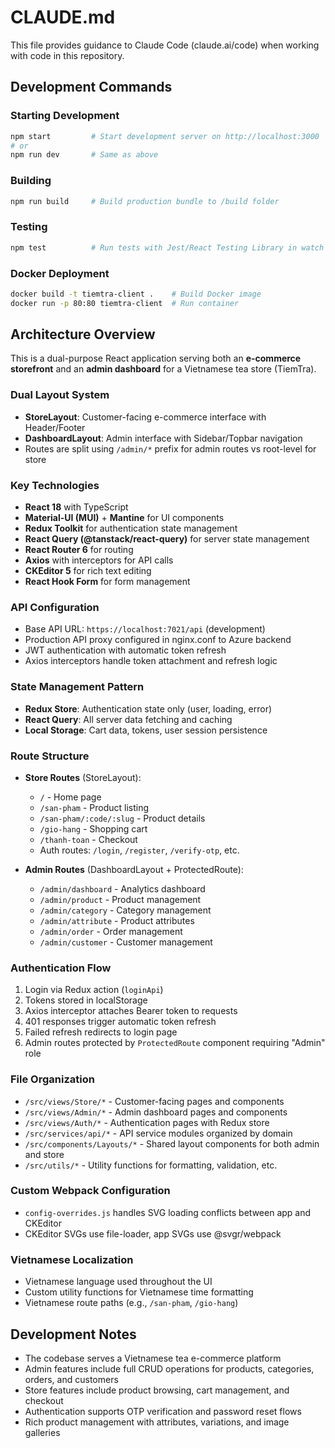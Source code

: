 # CLAUDE.md

This file provides guidance to Claude Code (claude.ai/code) when working with code in this repository.

## Development Commands

### Starting Development
```bash
npm start         # Start development server on http://localhost:3000
# or
npm run dev       # Same as above
```

### Building
```bash
npm run build     # Build production bundle to /build folder
```

### Testing
```bash
npm test          # Run tests with Jest/React Testing Library in watch mode
```

### Docker Deployment
```bash
docker build -t tiemtra-client .    # Build Docker image
docker run -p 80:80 tiemtra-client  # Run container
```

## Architecture Overview

This is a dual-purpose React application serving both an **e-commerce storefront** and an **admin dashboard** for a Vietnamese tea store (TiemTra).

### Dual Layout System
- **StoreLayout**: Customer-facing e-commerce interface with Header/Footer
- **DashboardLayout**: Admin interface with Sidebar/Topbar navigation
- Routes are split using `/admin/*` prefix for admin routes vs root-level for store

### Key Technologies
- **React 18** with TypeScript
- **Material-UI (MUI)** + **Mantine** for UI components  
- **Redux Toolkit** for authentication state management
- **React Query (@tanstack/react-query)** for server state management
- **React Router 6** for routing
- **Axios** with interceptors for API calls
- **CKEditor 5** for rich text editing
- **React Hook Form** for form management

### API Configuration
- Base API URL: `https://localhost:7021/api` (development)
- Production API proxy configured in nginx.conf to Azure backend
- JWT authentication with automatic token refresh
- Axios interceptors handle token attachment and refresh logic

### State Management Pattern
- **Redux Store**: Authentication state only (user, loading, error)
- **React Query**: All server data fetching and caching
- **Local Storage**: Cart data, tokens, user session persistence

### Route Structure
- **Store Routes** (StoreLayout):
  - `/` - Home page
  - `/san-pham` - Product listing 
  - `/san-pham/:code/:slug` - Product details
  - `/gio-hang` - Shopping cart
  - `/thanh-toan` - Checkout
  - Auth routes: `/login`, `/register`, `/verify-otp`, etc.

- **Admin Routes** (DashboardLayout + ProtectedRoute):
  - `/admin/dashboard` - Analytics dashboard
  - `/admin/product` - Product management
  - `/admin/category` - Category management  
  - `/admin/attribute` - Product attributes
  - `/admin/order` - Order management
  - `/admin/customer` - Customer management

### Authentication Flow
1. Login via Redux action (`loginApi`)
2. Tokens stored in localStorage
3. Axios interceptor attaches Bearer token to requests
4. 401 responses trigger automatic token refresh
5. Failed refresh redirects to login page
6. Admin routes protected by `ProtectedRoute` component requiring "Admin" role

### File Organization
- `/src/views/Store/*` - Customer-facing pages and components
- `/src/views/Admin/*` - Admin dashboard pages and components  
- `/src/views/Auth/*` - Authentication pages with Redux store
- `/src/services/api/*` - API service modules organized by domain
- `/src/components/Layouts/*` - Shared layout components for both admin and store
- `/src/utils/*` - Utility functions for formatting, validation, etc.

### Custom Webpack Configuration
- `config-overrides.js` handles SVG loading conflicts between app and CKEditor
- CKEditor SVGs use file-loader, app SVGs use @svgr/webpack

### Vietnamese Localization
- Vietnamese language used throughout the UI
- Custom utility functions for Vietnamese time formatting
- Vietnamese route paths (e.g., `/san-pham`, `/gio-hang`)

## Development Notes

- The codebase serves a Vietnamese tea e-commerce platform
- Admin features include full CRUD operations for products, categories, orders, and customers
- Store features include product browsing, cart management, and checkout
- Authentication supports OTP verification and password reset flows
- Rich product management with attributes, variations, and image galleries